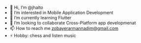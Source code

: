 - 👋 Hi, I’m @jhalto
- 👀 I’m interested in Mobile Application Development
- 🌱 I’m currently learning Flutter
- 💞️ I’m looking to collaborate Cross-Platform app developmenat
- 📫 How to reach me zobayerarmannadim@gmail.com
- ⚡ Hobby: chess and listen music
